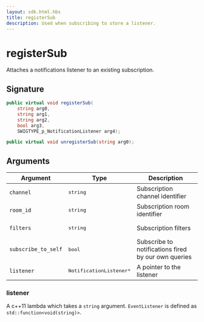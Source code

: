 ```yaml
---
layout: sdk.html.hbs
title: registerSub
description: Used when subscribing to store a listener.
---
```


# registerSub

Attaches a notifications listener to an existing subscription.

## Signature

```csharp
public virtual void registerSub(
    string arg0, 
    string arg1, 
    string arg2, 
    bool arg3, 
    SWIGTYPE_p_NotificationListener arg4);

public virtual void unregisterSub(string arg0);

```

## Arguments

| Argument   | Type                      | Description
| ---------- |---------------------------|--------------------------------------------------------------------- |
| `channel`    | <pre>string</pre>           | Subscription channel identifier
| `room_id` | <pre>string</pre>  | Subscription room identifier
| `filters` | <pre>string</pre> | Subscription filters
| `subscribe_to_self` | <pre>bool</pre> | Subscribe to notifications fired by our own queries
| `listener` | <pre>NotificationListener\*</pre> | A pointer to the listener

### listener

A c++11 lambda which takes a `string` argument.
`EventListener` is defined as `std::function<void(string)>`.
